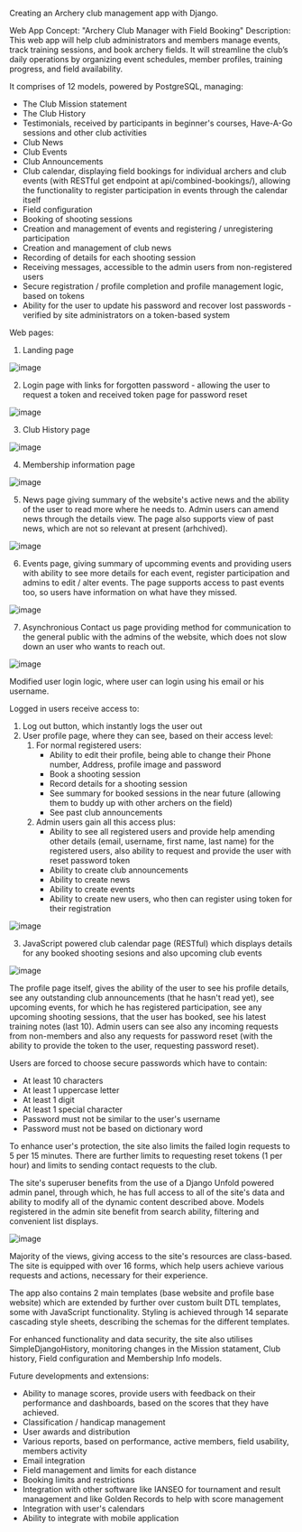 Creating an Archery club management app with Django.

Web App Concept: "Archery Club Manager with Field Booking"
Description: This web app will help club administrators and members manage events, track training sessions, and book archery fields. It will streamline the club’s daily operations by organizing event schedules, member profiles, training progress, and field availability.

It comprises of 12 models, powered by PostgreSQL, managing:
- The Club Mission statement
- The Club History
- Testimonials, received by participants in beginner's courses, Have-A-Go sessions and other club activities
- Club News
- Club Events
- Club Announcements
- Club calendar, displaying field bookings for individual archers and club events (with RESTful get endpoint at api/combined-bookings/), allowing the functionality to register participation in events through the calendar itself
- Field configuration
- Booking of shooting sessions
- Creation and management of events and registering / unregistering participation
- Creation and management of club news
- Recording of details for each shooting session
- Receiving messages, accessible to the admin users from non-registered users
- Secure registration / profile completion and profile management logic, based on tokens
- Ability for the user to update his password and recover lost passwords - verified by site administrators on a token-based system

Web pages:

1. Landing page

![image](https://github.com/user-attachments/assets/47e8bf4f-bc93-4d67-b8c2-bdcd51089d7c)

  
2. Login page with links for forgotten password - allowing the user to request a token and received token page for password reset

![image](https://github.com/user-attachments/assets/7ddea4d3-df8a-4a60-aa1f-b189b58536c6)

   
3. Club History page

![image](https://github.com/user-attachments/assets/c544d33b-ba3f-4402-816e-aca907836e4c)

  
4. Membership information page

![image](https://github.com/user-attachments/assets/d1781f1a-55a4-4cb5-aeda-84beaec946d8)

5. News page giving summary of the website's active news and the ability of the user to read more where he needs to. Admin users can amend news through the details view. The page also supports view of past news, which are not so relevant at present (arhchived).

![image](https://github.com/user-attachments/assets/e3dcffec-50e2-4f64-bacd-1669b0249a97)

6. Events page, giving summary of upcomming events and providing users with ability to see more details for each event, register participation and admins to edit / alter events. The page supports access to past events too, so users have information on what have they missed.

![image](https://github.com/user-attachments/assets/881b5ebd-9288-4749-8492-61743817c666)

7. Asynchronious Contact us page providing method for communication to the general public with the admins of the website, which does not slow down an user who wants to reach out.

![image](https://github.com/user-attachments/assets/cbf8d10f-e31d-4989-a263-af3907c27e02)

Modified user login logic, where user can login using his email or his username.

Logged in users receive access to:
1. Log out button, which instantly logs the user out
2. User profile page, where they can see, based on their access level:
   1. For normal registered users:
      - Ability to edit their profile, being able to change their Phone number, Address, profile image and password
      - Book a shooting session
      - Record details for a shooting session
      - See summary for booked sessions in the near future (allowing them to buddy up with other archers on the field)
      - See past club announcements
    2. Admin users gain all this access plus:
       - Ability to see all registered users and provide help amending other details (email, username, first name, last name) for the registered users, also ability to request and provide the user with reset password token
       - Ability to create club announcements
       - Ability to create news
       - Ability to create events
       - Ability to create new users, who then can register using token for their registration
      
  ![image](https://github.com/user-attachments/assets/1ca9ce96-5968-4367-9cf9-268eaac73ffc)


 3. JavaScript powered club calendar page (RESTful) which displays details for any booked shooting sesions and also upcoming club events

  ![image](https://github.com/user-attachments/assets/459d9188-0c5e-462e-b9bd-1081e07c3b91)


The profile page itself, gives the ability of the user to see his profile details, see any outstanding club announcements (that he hasn't read yet), see upcoming events, for which he has registered participation, see any 
upcoming shooting sessions, that the user has booked, see his latest training notes (last 10).
Admin users can see also any incoming requests from non-members and also any requests for password reset (with the ability to provide the token to the user, requesting password reset).

Users are forced to choose secure passwords which have to contain:
- At least 10 characters
- At least 1 uppercase letter
- At least 1 digit
- At least 1 special character
- Password must not be similar to the user's username
- Password must not be based on dictionary word

To enhance user's protection, the site also limits the failed login requests to 5 per 15 minutes. There are further limits to requesting reset tokens (1 per hour) and limits to sending contact requests to the club.
  
The site's superuser benefits from the use of a Django Unfold powered admin panel, through which, he has full access to all of the site's data and ability to modify all of the dynamic content described above. Models registered in the admin site benefit from search ability, filtering and convenient list displays.

![image](https://github.com/user-attachments/assets/aef8fe26-1b6d-4211-bd1f-ac6d0d716fd2)


Majority of the views, giving access to the site's resources are class-based. The site is equipped with over 16 forms, which help users achieve various requests and actions, necessary for their experience.

The app also contains 2 main templates (base website and profile base website) which are extended by further over custom built DTL templates, some with JavaScript functionality. Styling is achieved through 14 separate cascading style sheets,
describing the schemas for the different templates.

For enhanced functionality and data security, the site also utilises SimpleDjangoHistory, monitoring changes in the Mission statament, Club history, Field configuration and Membership Info models.

Future developments and extensions:
- Ability to manage scores, provide users with feedback on their performance and dashboards, based on the scores that they have achieved.
- Classification / handicap management
- User awards and distribution
- Various reports, based on performance, active members, field usability, members activity
- Email integration
- Field management and limits for each distance
- Booking limits and restrictions
- Integration with other software like IANSEO for tournament and result management and like Golden Records to help with score management
- Integration with user's calendars
- Ability to integrate with mobile application
